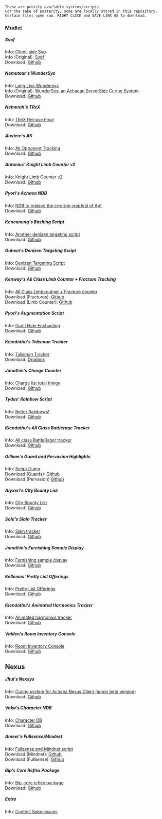     These are pubicly available systems/scripts.
    For the sake of posterity, some are locally stored in this repository.
    Certain files open raw. RIGHT CLICK and SAVE LINK AS to download.

### Mudlet
  
##### Svof
   Info: [Client-side Svo](https://forums.achaea.com/discussion/6879)  
   Info (Original): [Svof](https://forums.achaea.com/discussion/3976)  
   Download: [Github](https://raw.githubusercontent.com/VinzentObuun/Achaea/refs/heads/main/TTG/master/archive/svof-in-client-svof)  

##### Nemutaur's WunderSys
   Info: [Long Live Wundersys](https://forums.achaea.com/discussion/4930)  
   Info (Original): [WunderSys: an Achaean ServerSide Curing System](https://forums.achaea.com/discussion/2249)  
   Download: [Github](https://raw.githubusercontent.com/VinzentObuun/Achaea/refs/heads/main/TTG/master/archive/WunderSys+Foundation.mpackage)  

##### Nehmrah's TReX
   Info: [TReX Release Final](https://forums.achaea.com/discussion/5648)  
   Download: [Github](https://raw.githubusercontent.com/VinzentObuun/Achaea/refs/heads/main/TTG/master/archive/TReX.zip)  

##### Austere's AK
   Info: [Ak Opponent Tracking](https://forums.achaea.com/discussion/3314)  
   Download: [Github](https://raw.githubusercontent.com/VinzentObuun/Achaea/refs/heads/main/TTG/archive/AK_Opponent_Tracking.xml)  
   
#####  Antonius' Knight Limb Counter v2
   Info: [Knight Limb Counter v2](https://forums.achaea.com/discussion/4480)  
   Download: [Github](https://raw.githubusercontent.com/VinzentObuun/Achaea/refs/heads/main/TTG/master/archive/Antonius'_Targeting.mpackage)  

#####  Pyori's Achaea NDB
   Info: [NDB to replace the erroring crapfest of Apt](https://forums.achaea.com/discussion/6856)  
   Download: [Github](https://raw.githubusercontent.com/VinzentObuun/Achaea/refs/heads/main/TTG/master/archive/Achaea_NDB.xml)  

#####  Keneanung's Bashing Script
   Info: [Another denizen targeting script](https://forums.achaea.com/discussion/1533)  
   Download: [Github](https://raw.githubusercontent.com/VinzentObuun/Achaea/refs/heads/main/TTG/master/archive/Bashing.mpackage)  

#####  Guhem's Denizen Targeting Script
   Info: [Denizen Targeting Script](https://forums.achaea.com/discussion/1501)  
   Download: [Github](https://raw.githubusercontent.com/VinzentObuun/Achaea/refs/heads/main/TTG/master/archive/Huntingv0.6.xml)  

##### Kenway's All Class Limb Counter + Fracture Tracking
   Info: [All Class Limbcoutner + Fracture counter](https://forums.achaea.com/discussion/3114)  
   Download (Fractures): [Github](https://raw.githubusercontent.com/VinzentObuun/Achaea/refs/heads/main/TTG/master/archive/Fracture_Tracking.mpackage)  
   Download (Limb Counter): [Github](https://raw.githubusercontent.com/VinzentObuun/Achaea/refs/heads/main/TTG/master/archive/KSLC_3-29-17.mpackage)  

##### Pyori's Augmentation Script
   Info: [God I Hate Enchanting](https://forums.achaea.com/discussion/6764)  
   Download: [Github](https://raw.githubusercontent.com/VinzentObuun/Achaea/refs/heads/main/TTG/master/archive/AC.xml)

##### Klendathu's Talisman Tracker
   Info: [Talisman Tracker](https://forums.achaea.com/discussion/2855)  
   Download: [Dropbox](https://raw.githubusercontent.com/VinzentObuun/Achaea/refs/heads/main/TTG/master/archive/talitracker.xml)  

##### Jonathin's Charge Counter
   Info: [Charge list total thingy](https://forums.achaea.com/discussion/6151)  
   Download: [Github](https://raw.githubusercontent.com/VinzentObuun/Achaea/refs/heads/main/TTG/master/archive/chargeList.xml)  

##### Tydas' Rainbow Script
   Info: [Better Rainbows!](https://forums.achaea.com/discussion/5323)  
   Download: [Github](https://raw.githubusercontent.com/VinzentObuun/Achaea/refs/heads/main/TTG/master/archive/Better_Rainbow_Script.txt)  

##### Klendathu's All Class Battlerage Tracker
   Info: [All class BattleRager tracker](https://forums.achaea.com/discussion/3691)  
   Download: [Github](https://raw.githubusercontent.com/VinzentObuun/Achaea/refs/heads/main/TTG/master/archive/BattleRage_GUI.xml)  

##### Gilliam's Guard and Pervasion Highlights
   Info: [Script Dump](https://forums.achaea.com/discussion/6266)  
   Download (Guards): [Github](https://raw.githubusercontent.com/VinzentObuun/Achaea/refs/heads/main/TTG/master/archive/Guards.xml)  
   Download (Pervasion) [Github](https://raw.githubusercontent.com/VinzentObuun/Achaea/refs/heads/main/TTG/master/archive/Pervasion.xml)  
   
##### Alyxeri's City Bounty List
   Info: [City Bounty List](https://forums.achaea.com/discussion/5960)  
   Download: [Github](https://raw.githubusercontent.com/VinzentObuun/Achaea/refs/heads/main/TTG/master/archive/City_Bounty_List_v2.xml)  
   
##### Sohl's Slain Tracker
   Info: [Slain tracker](https://forums.achaea.com/discussion/5913)  
   Download: [Github](https://raw.githubusercontent.com/VinzentObuun/Achaea/refs/heads/main/TTG/master/archive/slain_vs2.xml)  
   
##### Jonathin's Furnishing Sample Display
   Info: [Furnishing sample display](https://forums.achaea.com/discussion/5661)  
   Download: [Github](https://raw.githubusercontent.com/VinzentObuun/Achaea/refs/heads/main/TTG/master/archive/furnishing_sample_display_2.0.xml)  
   
##### Kellonius' Pretty List Offerings
   Info: [Pretty List Offerings](https://forums.achaea.com/discussion/5246)  
   Download: [Github](https://raw.githubusercontent.com/VinzentObuun/Achaea/refs/heads/main/TTG/master/archive/listofferingsV2.xml)  
    
##### Klendathu's Animated Harmonics Tracker
   Info: [Animated harmonics tracker](https://forums.achaea.com/discussion/2941)  
   Download: [Github](https://raw.githubusercontent.com/VinzentObuun/Achaea/refs/heads/main/TTG/master/archive/bard_animated_harmonic_tracker.xml)  
    
##### Valden's Room Inventory Console
   Info: [Room Inventory Console](https://forums.achaea.com/discussion/839)  
   Download: [Github](https://raw.githubusercontent.com/VinzentObuun/Achaea/refs/heads/main/TTG/master/archive/ValdensRoomInventory.xml)  

## Nexus

##### Jhui's Nexsys
   Info: [Curing system for Achaea Nexus Client (super beta version)](https://forums.achaea.com/discussion/5020)  
   Download: [Github](https://raw.githubusercontent.com/VinzentObuun/Achaea/refs/heads/main/TTG/master/archive/Nexsys.zip)  

##### Voka's Character NDB
   Info: [Character DB](https://forums.achaea.com/discussion/6527)  
   Download: [Github](https://raw.githubusercontent.com/VinzentObuun/Achaea/refs/heads/main/TTG/master/archive/Character_DB.nxs)  

##### Ameer's Fullsense/Mindnet
   Info: [Fullsense and Mindnet script](https://forums.achaea.com/discussion/6205)  
      Download (Mindnet): [Github](https://raw.githubusercontent.com/VinzentObuun/Achaea/refs/heads/main/TTG/master/archive/Reflex_Package_Mindnet_2018-1-30.nxs)  
   Download (Fullsense): [Github](https://raw.githubusercontent.com/VinzentObuun/Achaea/refs/heads/main/TTG/master/archive/Reflex_Package_Fullsense_2018-1-30.nxs)  

##### Bip's Core Reflex Package
   Info: [Bip-core reflex package](https://forums.achaea.com/discussion/5004)  
   Download: [Github](https://raw.githubusercontent.com/VinzentObuun/Achaea/refs/heads/main/TTG/master/archive/Reflex_Package_Bip-core_2016-8-28.nxs)  

##### Extra
   Info: [Contest Submissions](https://forums.achaea.com/discussion/6062)
